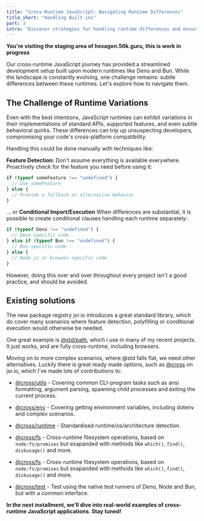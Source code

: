 ```yaml
---
title: "Cross-Runtime JavaScript: Navigating Runtime Differences"
title_short: "Handling Built-ins"
part: 3
intro: "Discover strategies for handling runtime differences and ensuring smooth cross-platform execution of your JavaScript code."
---
```


**You're visiting the staging area of hexagon.56k.guru, this is work in
progress**

Our cross-runtime JavaScript journey has provided a streamlined development
setup built upon modern runtimes like Deno and Bun. While the landscape is
constantly evolving, one challenge remains: subtle differences between these
runtimes. Let's explore how to navigate them.

## The Challenge of Runtime Variations

Even with the best intentions, JavaScript runtimes can exhibit variations in
their implementations of standard APIs, supported features, and even subtle
behavioral quirks. These differences can trip up unsuspecting developers,
compromising your code's cross-platform compatibility.

Handling this could be done manually with techniques like:

**Feature Detection:** Don't assume everything is available everywhere.
Proactively check for the feature you need before using it:

```javascript
if (typeof someFeature !== "undefined") {
  // Use someFeature
} else {
  // Provide a fallback or alternative behavior
}
```

... or **Conditional Import/Execution** When differences are substantial, it is
possible to create conditional clauses handling each runtime separately:

```javascript
if (typeof Deno !== "undefined") {
  // Deno-specific code
} else if (typeof Bun !== "undefined") {
  // Bun-specific code
} else {
  // Node.js or browser-specific code
}
```

However, doing this over and over throughout every project isn't a good
practice, and should be avoided.

## Existing solutions

The new package registry jsr.io introduces a great standard library, which do
cover many scenarios where feature detection, polyfilling or conditional
execution would otherwise be needed.

One great example is [@std/path](https://jsr.io/@std/path), which i use in many
of my recent projects. It just works, and are fully cross-runtime, including
browsers.

Moving on to more complex scenarios, where @std falls flat, we need other
alternatives. Luckily there is great ready made options, such as
[@cross](https://jsr.io/@cross) on jsr.io, which I've made lots of contributions
to:

- [@cross/utils](https://jsr.io/@cross/utils) - Covering common CLI-program
  tasks such as ansi formatting, argument parsing, spawning child processes and
  exiting the current process.

- [@cross/env](https://jsr.io/@cross/env) - Covering getting environment
  variables, including dotenv and complex scenarios.

- [@cross/runtime](https://jsr.io/@cross/runtime) - Standardised
  runtime/os/architecture detection.

- [@cross/fs](https://jsr.io/@cross/fs) - Cross-runtime filesystem operations,
  based on `node:fs/promises` but exapanded with methods like `which()`,
  `find()`, `diskusage()` and more.

- [@cross/fs](https://jsr.io/@cross/fs) - Cross-runtime filesystem operations,
  based on `node:fs/promises` but exapanded with methods like `which()`,
  `find()`, `diskusage()` and more.

- [@cross/test](https://jsr.io/@cross/test) - Test using the native test runners
  of Deno, Node and Bun, but with a common interface.

**In the next installment, we'll dive into real-world examples of cross-runtime
JavaScript applications. Stay tuned!**
